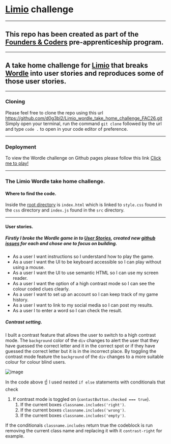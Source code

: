 # [Limio](https://www.limio.com/) challenge

---

## This repo has been created as part of the [Founders & Coders](https://learn.foundersandcoders.com) pre-apprenticeship program.

---

## A take home challenge for [Limio](https://www.limio.com/) that breaks [Wordle](https://www.nytimes.com/games/wordle/index.html) into user stories and reproduces some of those user stories.

---

### Cloning

Please feel free to clone the repo using this url https://github.com/d0g3bl2/Limio_wordle_take_home_challenge_FAC26.git Simply open your terminal, run the command `git clone` followed by the url and type `code .` to open in your code editor of preference.

---

### Deployment

To view the Wordle challenge on Github pages please follow this link [Click me to play!](https://d0g3bl2.github.io/Limio_wordle_take_home_challenge_FAC26/)

---

### The Limio Wordle take home challenge.

#### Where to find the code.

Inside the [root directory](https://github.com/d0g3bl2/Limio_wordle_take_home_challenge_FAC26.git) is `index.html` which is linked to `style.css` found in the `css` directory and `index.js` found in the `src` directory.

---

#### User stories.

##### Firstly I broke the Wordle game in to [User Stories](https://www.visual-paradigm.com/guide/agile-software-development/what-is-user-story/), created new [github issues](https://github.com/d0g3bl2/Limio_wordle_take_home_challenge_FAC26/issues) for each and chose one to focus on building.

- As a user I want instructions so I understand how to play the game.
- As a user I want the UI to be keyboard accessible so I can play without using a mouse.
- As a user I want the UI to use semantic HTML so I can use my screen reader.
- As a user I want the option of a high contrast mode so I can see the colour coded clues clearly.
- As a user I want to set up an account so I can keep track of my game history.
- As a user I want to link to my social media so I can post my results.
- As a user I to enter a word so I can check the result.

##### Contrast setting.

I built a contrast feature that allows the user to switch to a high contrast mode. The `background` color of the `div` changes to alert the user that they have guessed the correct letter and it in the correct spot or if they have guessed the correct letter but it is in the incorrect place. By toggling the contrast mode feature the `background` of the `div` changes to a more suitable colour for colour blind users.

![image](https://user-images.githubusercontent.com/99536044/205695784-db50d395-64f6-44f2-8a45-999dad8a877e.png)

In the code above ☝️ I used nested `if else` statements with conditionals that check

1. If contrast mode is toggled on (`contastButton.checked === true`).
   1. If the current boxes `classname.includes('right')`. 
   2. If the current boxes `classname.includes('wrong')`. 
   3. If the current boxes `classname.includes('empty')`. 
   
If the conditionals `classname.includes` return true the codeblock is run removing the current class name and replacing it with it `contrast-right` for example.

